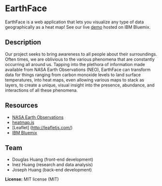 EarthFace
=========
EarthFace is a web application that lets you visualize any type of data geographically as a heat map! See our live [demo](http://earthface.mybluemix.net/) hosted on IBM Bluemix.

Description
-----------
Our project seeks to bring awareness to all people about their surroundings. Often times, we are oblivious to the various phenomena that are constantly occurring all around us. Tapping into the plethora of information made available from NASA Earth Observations (NEO), EarthFace can transform data for things ranging from carbon monoxide levels to land surface temperatures, into heat maps, even allowing various maps to stack as layers, to create a unique, visual insight into the presence, abundance, and interactions of all these phenomena.

Resources
---------
 - [NASA Earth Observations](http://neo.sci.gsfc.nasa.gov/)
 - [heatmap.js](http://www.patrick-wied.at/static/heatmapjs/)
 - [Leaflet] (http://leafletjs.com/)
 - [IBM Bluemix](https://console.ng.bluemix.net/)


Team
----
 - Douglas Huang (front-end development)
 - Inez Huang (research and data analysis) 
 - Joseph Huang (back-end development)

**License:** MIT license (MIT)
